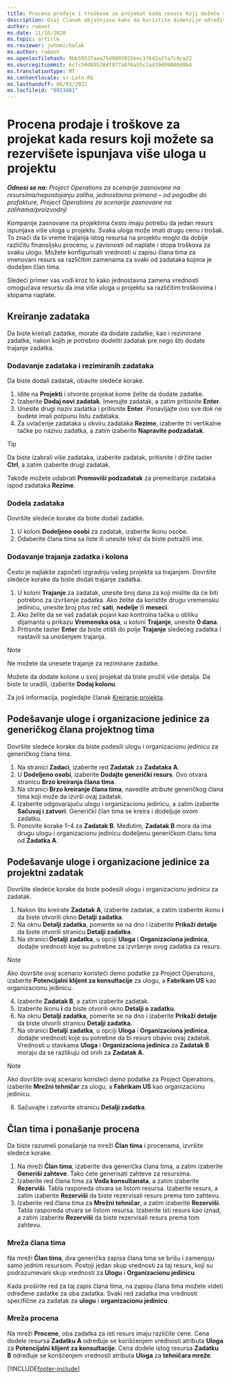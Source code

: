 ```yaml
---
title: Procena prodaje i troškove za projekat kada resurs koji možete sa rezervišete ispunjava više uloga u projektu
description: Ovaj članak objašnjava kako da koristite dimenzije određivanja cena za podršku procenama cena i troškova za resurs koji ispunjava više uloga u projektu.
author: rumant
ms.date: 11/16/2020
ms.topic: article
ms.reviewer: johnmichalak
ms.author: rumant
ms.openlocfilehash: 9bb59537aaa75d9003925bec37642a2fa7c9ca22
ms.sourcegitcommit: 6cfc50d89528df977a8f6a55c1ad39d99800d9b4
ms.translationtype: MT
ms.contentlocale: sr-Latn-RS
ms.lasthandoff: 06/03/2022
ms.locfileid: "8923481"
---
```

# <a name="estimate-project-sales-and-costs-when-a-bookable-resource-fills-multiple-roles-on-a-project"></a>Procena prodaje i troškove za projekat kada resurs koji možete sa rezervišete ispunjava više uloga u projektu 

_**Odnosi se na:** Project Operations za scenarije zasnovane na resursima/nepostojanju zaliha, jednostavna primena – od pogodbe do profakture, Project Operations za scenarije zasnovane na zalihama/proizvodnji_ 

Kompanije zasnovane na projektima često imaju potrebu da jedan resurs ispunjava više uloga u projektu. Svaka uloga može imati drugu cenu i trošak. To znači da bi vreme trajanja istog resursa na projektu moglo da dobije različitu finansijsku procenu, u zavisnosti od naplate i stopa troškova za svaku ulogu. Možete konfigurisati vrednosti u zapisu člana tima za imenovani resurs sa različitim zamenama za svaki od zadataka kojima je dodeljen član tima.

Sledeći primer vas vodi kroz to kako jednostavna zamena vrednosti omogućava resursu da ima više uloga u projektu sa različitim troškovima i stopama naplate.

## <a name="create-tasks"></a>Kreiranje zadataka
Da biste kreirali zadatke, morate da dodate zadatke, kao i rezimirane zadatke, nakon kojih je potrebno dodeliti zadatak pre nego što dodate trajanje zadatka. 

### <a name="add-tasks-and-summary-tasks"></a>Dodavanje zadataka i rezimiranih zadataka
Da biste dodali zadatak, obavite sledeće korake.

1. Idite na **Projekti** i otvorite projekat kome želite da dodate zadatke.
2. Izaberite **Dodaj novi zadatak**. Imenujte zadatak, a zatim pritisnite **Enter**.
3. Unesite drugi naziv zadatka i pritisnite **Enter**. Ponavljajte ovo sve dok ne budete imali potpunu listu zadataka.
3. Za uvlačenje zadataka u okviru zadataka **Rezime**, izaberite tri vertikalne tačke po nazivu zadatka, a zatim izaberite **Napravite podzadatak**. 

  > [!TIP]
  > Da biste izabrali više zadataka, izaberite zadatak, pritisnite i držite taster **Ctrl**, a zatim izaberite drugi zadatak.
  >
  > Takođe možete odabrati **Promoviši podzadatak** za premeštanje zadataka ispod zadataka **Rezime**.

### <a name="assign-tasks"></a>Dodela zadataka

Dovršite sledeće korake da biste dodali zadatke.

1. U koloni **Dodeljeno osobi** za zadatak, izaberite ikonu osobe.
2. Odaberite člana tima sa liste ili unesite tekst da biste potražili ime.

### <a name="add-task-duration-and-columns"></a>Dodavanje trajanja zadatka i kolona

Često je najlakše započeti izgradnju vašeg projekta sa trajanjem. Dovršite sledeće korake da biste dodali trajanje zadatka.

1. U koloni **Trajanje** za zadatak, unesite broj dana za koji mislite da će biti potrebno za izvršenje zadatka. Ako želite da koristite drugu vremensku jedinicu, unesite broj plus reč **sati**, **nedelje** ili **meseci**.
2. Ako želite da se vaš zadatak pojavi kao kontrolna tačka u obliku dijamanta u prikazu **Vremenska osa**, u koloni **Trajanje**, unesite **0 dana**.
3. Pritisnite taster **Enter** da biste otišli do polje **Trajanje** sledećeg zadatka i nastavili sa unošenjem trajanja.

  > [!NOTE]
  > Ne možete da unesete trajanje za rezimirane zadatke.

Možete da dodate kolone u svoj projekat da biste pružili više detalja. Da biste to uradili, izaberite **Dodaj kolonu**. 

Za još informacija, pogledajte članak [Kreiranje projekta](https://support.microsoft.com/en-us/office/create-a-project-a5b5e823-fb2e-45fd-be00-7d84422d9749).

## <a name="set-up-the-role-and-organization-unit-for-a-generic-project-team-member"></a>Podešavanje uloge i organizacione jedinice za generičkog člana projektnog tima
Dovršite sledeće korake da biste podesili ulogu i organizacionu jedinicu za generičkog člana tima.

1. Na stranici **Zadaci**, izaberite red **Zadatak** za **Zadataka A**. 
2. U **Dodeljeno osobi**, izaberite **Dodajte generički resurs**. Ovo otvara stranicu **Brzo kreiranja člana tima**.
3. Na stranici **Brzo kreiranje člana tima**, navedite atribute generičkog člana tima koji može da izvrši ovaj zadatak.
4. Izaberite odgovarajuću ulogu i organizacionu jedinicu, a zatim izaberite **Sačuvaj i zatvori**. Generički član tima se kreira i dodeljuje ovom zadatku. 
5. Ponovite korake 1–4 za **Zadatak B**. Međutim, **Zadatak B** mora da ima drugu ulogu i organizacionu jedinicu dodeljenu generičkom članu tima od **Zadatka A**. 

## <a name="set-up-the-role-and-organization-unit-for-a-project-task"></a>Podešavanje uloge i organizacione jedinice za projektni zadatak
Dovršite sledeće korake da biste podesili ulogu i organizacionu jedinicu za zadatak.

1. Nakon što kreirate **Zadatak A**, izaberite zadatak, a zatim izaberite ikonu **i** da biste otvorili okno **Detalji zadatka**. 
2. Na oknu **Detalji zadatka**, pomerite se na dno i izaberite **Prikaži detalje** da biste otvorili stranicu **Detalji zadatka**.
3. Na stranici **Detalji zadatka**, u opciji **Uloga** i **Organizaciona jedinica**, dodajte vrednosti koje su potrebne za izvršenje ovog zadatka za resurs. 

  > [!NOTE]
  > Ako dovršite ovaj scenario koristeći demo podatke za Project Operations, izaberite **Potencijalni klijent za konsultacije** za ulogu, a **Fabrikam US** kao organizacionu jedinicu.

4. Izaberite **Zadatak B**, a zatim izaberite zadatak.
5. Izaberite ikonu **i** da biste otvorili okno **Detalji o zadatku**. 
6. Na oknu **Detalji zadatka**, pomerite se na dno i izaberite **Prikaži detalje** da biste otvorili stranicu **Detalji zadatka**.
7. Na stranici **Detalji zadatka**, u opciji **Uloga** i **Organizaciona jedinica**, dodajte vrednosti koje su potrebne da bi resurs obavio ovaj zadatak. Vrednosti u stavkama **Uloga** i **Organizaciona jedinica** za **Zadatak B** moraju da se razlikuju od onih za **Zadatak A**. 

  > [!NOTE]
  > Ako dovršite ovaj scenario koristeći demo podatke za Project Operations, izaberite **Mrežni tehničar** za ulogu, a **Fabrikam US** kao organizacionu jedinicu.

8. Sačuvajte i zatvorite stranicu **Detalji zadatka**. 

## <a name="team-member-and-estimates-behavior"></a>Član tima i ponašanje procena 
Da biste razumeli ponašanje na mreži **Član tima** i procenama, izvršite sledeće korake.

1. Na mreži **Član tima**, izaberite dva generička člana tima, a zatim izaberite **Generiši zahteve**. Tako ćete generisati zahteve za resursima. 
2. Izaberite red člana tima za **Vođa konsultanata**, a zatim izaberite **Rezerviši**. Tabla rasporeda otvara se listom resursa. Izaberite resurs, a zatim izaberite **Rezerviši** da biste rezervisali resurs prema tom zahtevu.
3. Izaberite red člana tima za **Mrežni tehničar**, a zatim izaberite **Rezerviši**. Tabla rasporeda otvara se listom resursa. Izaberite isti resurs kao iznad, a zatim izaberite **Rezerviši** da biste rezervisali resurs prema tom zahtevu.

### <a name="team-member-grid"></a>Mreža člana tima 

Na mreži **Član tima**, dva generička zapisa člana tima se brišu i zamenjuju samo jednim resursom. Postoji jedan skup vrednosti za taj resurs, koji su podrazumevani skup vrednosti za **Ulogu** i **Organizacionu jedinicu**.

Kada proširite red za taj zapis člana tima, na zapisu člana tima možete videti određene zadatke za oba zadatka. Svaki red zadatka ima vrednosti specifične za zadatak za **ulogu** i **organizacionu jedinicu**. 

### <a name="estimates-grid"></a>Mreža procena 

Na mreži **Procene**, oba zadatka za isti resurs imaju različite cene. Cena dodele resursa **Zadatku A** određuje se korišćenjem vrednosti atributa **Uloga** za **Potencijalni klijent za konsultacije**. Cena dodele istog resursa **Zadatku B** određuje se korišćenjem vrednosti atributa **Uloga** za **tehničara mreže**.


[!INCLUDE[footer-include](../includes/footer-banner.md)]